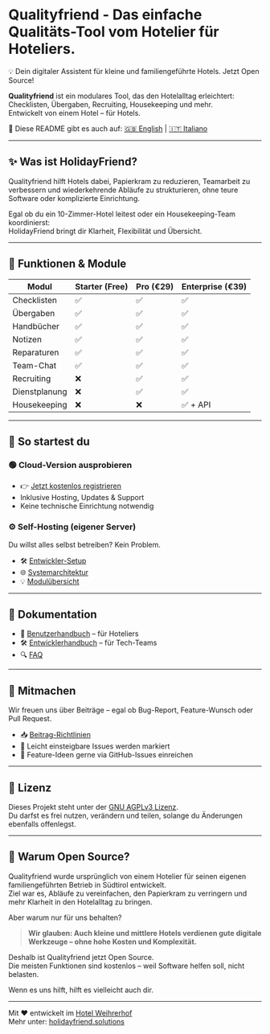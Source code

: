 # Qualityfriend - Das einfache Qualitäts-Tool vom Hotelier für Hoteliers.

💡 Dein digitaler Assistent für kleine und familiengeführte Hotels. Jetzt Open Source!

**Qualityfriend** ist ein modulares Tool, das den Hotelalltag erleichtert:  
Checklisten, Übergaben, Recruiting, Housekeeping und mehr.  
Entwickelt von einem Hotel – für Hotels.

📘 Diese README gibt es auch auf: [🇬🇧 English](README.md) | [🇮🇹 Italiano](README.it.md)

---

## ✨ Was ist HolidayFriend?

Qualityfriend hilft Hotels dabei, Papierkram zu reduzieren, Teamarbeit zu verbessern und wiederkehrende Abläufe zu strukturieren, ohne teure Software oder komplizierte Einrichtung.

Egal ob du ein 10-Zimmer-Hotel leitest oder ein Housekeeping-Team koordinierst:  
HolidayFriend bringt dir Klarheit, Flexibilität und Übersicht.

---

## 🧩 Funktionen & Module

| Modul          | Starter (Free) | Pro (€29) | Enterprise (€39) |
|----------------|----------------|-----------|------------------|
| Checklisten    | ✅              | ✅         | ✅               |
| Übergaben      | ✅              | ✅         | ✅               |
| Handbücher     | ✅              | ✅         | ✅               |
| Notizen        | ✅              | ✅         | ✅               |
| Reparaturen    | ✅              | ✅         | ✅               |
| Team-Chat      | ✅              | ✅         | ✅               |
| Recruiting     | ❌              | ✅         | ✅               |
| Dienstplanung  | ❌              | ✅         | ✅               |
| Housekeeping   | ❌              | ❌         | ✅ + API         |

---

## 🚀 So startest du

### 🟢 Cloud-Version ausprobieren
- 👉 [Jetzt kostenlos registrieren](https://app.holidayfriend.solutions)
- Inklusive Hosting, Updates & Support
- Keine technische Einrichtung notwendig

### ⚙️ Self-Hosting (eigener Server)
Du willst alles selbst betreiben? Kein Problem.

- 🛠️ [Entwickler-Setup](docs/dev-setup.md)
- 🌐 [Systemarchitektur](docs/architecture.md)
- 💡 [Modulübersicht](docs/modules.md)

---

## 📘 Dokumentation

- 📖 [Benutzerhandbuch](docs/user-setup.md) – für Hoteliers
- 🛠️ [Entwicklerhandbuch](docs/dev-setup.md) – für Tech-Teams
- 🔍 [FAQ](docs/faq.md)

---

## 🤝 Mitmachen

Wir freuen uns über Beiträge – egal ob Bug-Report, Feature-Wunsch oder Pull Request.

- 📥 [Beitrag-Richtlinien](CONTRIBUTING.md)
- 🧩 Leicht einsteigbare Issues werden markiert
- 🔄 Feature-Ideen gerne via GitHub-Issues einreichen

---

## 📃 Lizenz

Dieses Projekt steht unter der [GNU AGPLv3 Lizenz](LICENSE).  
Du darfst es frei nutzen, verändern und teilen, solange du Änderungen ebenfalls offenlegst.

---

## 🙌 Warum Open Source?

Qualityfriend wurde ursprünglich von einem Hotelier für seinen eigenen familiengeführten Betrieb in Südtirol entwickelt.  
Ziel war es, Abläufe zu vereinfachen, den Papierkram zu verringern und mehr Klarheit in den Hotelalltag zu bringen.

Aber warum nur für uns behalten?

> **Wir glauben: Auch kleine und mittlere Hotels verdienen gute digitale Werkzeuge – ohne hohe Kosten und Komplexität.**

Deshalb ist Qualityfriend jetzt Open Source.  
Die meisten Funktionen sind kostenlos – weil Software helfen soll, nicht belasten.

Wenn es uns hilft, hilft es vielleicht auch dir.

---

Mit ❤️ entwickelt im [Hotel Weihrerhof](https://www.weihrerhof.com)  
Mehr unter: [holidayfriend.solutions](https://holidayfriend.solutions)
